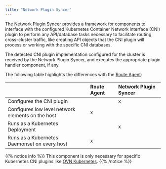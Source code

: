 ```yaml
---
title: "Network Plugin Syncer"
---
```


The Network Plugin Syncer provides a framework for components to interface
with the configured Kubernetes Container Network Interface (CNI) plugin to
perform any API/database tasks necessary to facilitate routing cross-cluster
traffic, like creating API objects that the CNI plugin will process or
working with the specific CNI databases.

The detected CNI plugin implementation configured for the cluster
is received by the Network Plugin Syncer, and executes
the appropriate plugin handler component, if any.

The following table highlights the differences with the
[Route Agent](../route-agent/):

<!-- markdownlint-disable line-length -->
|                                                   |Route Agent|Network Plugin Syncer  |
|:---                                               |:---       |:---                   |
| Configures the CNI plugin                         |           |            x          |
| Configures low level network elements on the host |     x     |                       |
| Runs as a Kubernetes Deployment                   |           |            x          |
| Runs as a Kubernetes Daemonset on every host      |     x     |                       |
<!-- markdownlint-enable line-length -->

{{% notice info %}}
This component is only necessary for specific Kubernetes CNI plugins
like [OVN Kubernetes](./ovn-kubernetes/).
{{% /notice %}}
